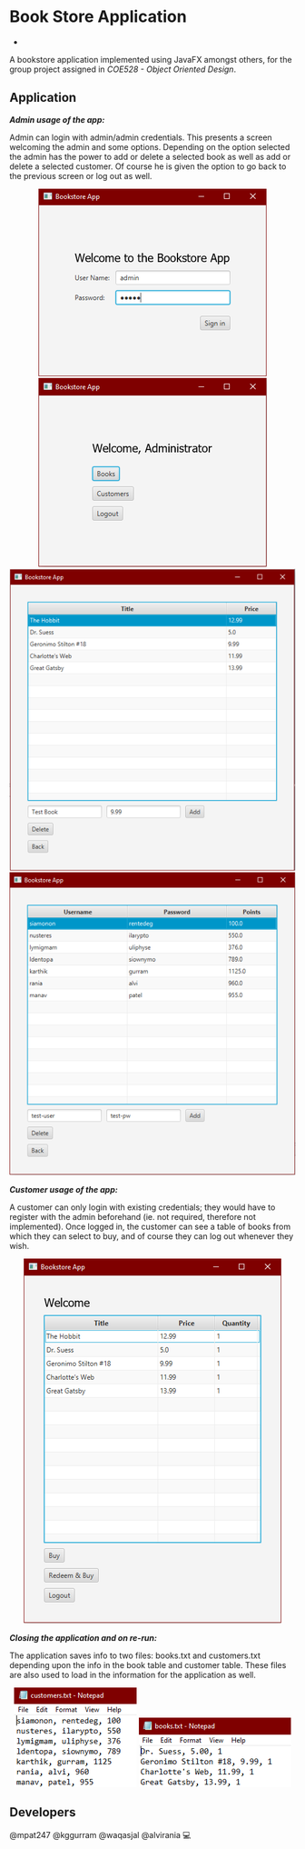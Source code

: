 # Book Store Application

-
A bookstore application implemented using JavaFX amongst others, for the group project assigned in *COE528 - Object Oriented Design*.

## Application

***Admin usage of the app:***    

Admin can login with admin/admin credentials. This presents a screen welcoming the admin and some options. Depending on the option selected the admin has the power to add or delete a selected book as well as add or delete a selected customer. Of course he is given the option to go back to the previous screen or log out as well.

<p align="center">
  <img src="https://github.com/mpat247/Book-Store-Application/blob/main/picture/admin-login.png" />
  <img src="https://github.com/mpat247/Book-Store-Application/blob/main/picture/admin-screen.png" />
  <img src="https://github.com/mpat247/Book-Store-Application/blob/main/picture/admin-booktable.png" />
  <img src="https://github.com/mpat247/Book-Store-Application/blob/main/picture/admin-customers.png" />
</p>


***Customer usage of the app:***

A customer can only login with existing credentials; they would have to register with the admin beforehand (ie. not required, therefore not implemented). Once logged in, the customer can see a table of books from which they can select to buy, and of course they can log out whenever they wish.

<p align="center">
  <img src="https://github.com/mpat247/Book-Store-Application/blob/main/picture/customer-screen.png" />
</p>

***Closing the application and on re-run:***

The application saves info to two files: books.txt and customers.txt depending upon the info in the book table and customer table. These files are also used to load in the information for the application as well.

<p align="center">
  <img src="https://github.com/mpat247/Book-Store-Application/blob/main/picture/customers-file.png" />
  <img src="https://github.com/mpat247/Book-Store-Application/blob/main/picture/books-file.png" />
</p>

## Developers

@mpat247 @kggurram @waqasjal @alvirania :computer:
